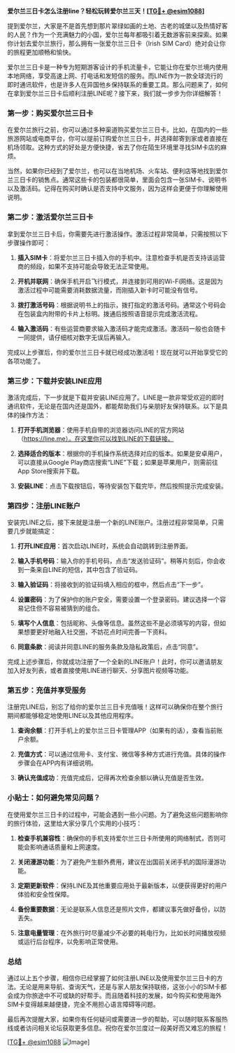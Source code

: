 **爱尔兰三日卡怎么注册line？轻松玩转爱尔兰三天！[[TG💪+ @esim1088](https://t.me/s/esim1088)]**

提到爱尔兰，大家是不是首先想到那片翠绿如画的土地、古老的城堡以及热情好客的人民？作为一个充满魅力的小国，爱尔兰每年都吸引着无数游客前来探索。如果你计划去爱尔兰旅行，那么拥有一张爱尔兰三日卡（Irish SIM Card）绝对会让你的旅程更加顺畅和愉快。

爱尔兰三日卡是一种专为短期游客设计的手机流量卡，它能让你在爱尔兰境内使用本地网络，享受高速上网、打电话和发短信的服务。而LINE作为一款全球流行的即时通讯软件，也是许多人在异国他乡保持联系的重要工具。那么问题来了，如何在拿到爱尔兰三日卡后顺利注册LINE呢？接下来，我们就一步步为你详细解答！

### 第一步：购买爱尔兰三日卡

在爱尔兰旅行之前，你可以通过多种渠道购买爱尔兰三日卡。比如，在国内的一些旅游网站或电商平台，你可以提前订购爱尔兰三日卡，并选择邮寄到家或者直接在机场领取。这种方式的好处是方便快捷，省去了你在陌生环境里寻找SIM卡店的麻烦。

当然，如果你已经到了爱尔兰，也可以在当地机场、火车站、便利店等地找到爱尔兰三日卡的销售点。通常这些卡的包装都很简单，里面会包含一张SIM卡、说明书以及激活码。记得在购买时确认是否支持中文服务，因为这样会更便于你理解使用说明。

### 第二步：激活爱尔兰三日卡

拿到爱尔兰三日卡后，你需要先进行激活操作。激活过程非常简单，只需按照以下步骤操作即可：

1. **插入SIM卡**：将爱尔兰三日卡插入你的手机中。注意检查手机是否支持该运营商的频段，如果不支持可能会导致无法正常使用。
   
2. **开机并联网**：确保手机开启飞行模式，并连接到可用的Wi-Fi网络。这是因为激活过程中可能需要消耗数据流量，而刚插入新卡时可能没有信号。

3. **拨打激活号码**：根据说明书上的指示，拨打指定的激活号码。通常这个号码会在包装盒内附带的卡片上标明。拨通后按照语音提示完成激活流程。

4. **输入激活码**：有些运营商要求输入激活码才能完成激活。激活码一般也会随卡一同提供，请仔细核对数字无误后再输入。

完成以上步骤后，你的爱尔兰三日卡就已经成功激活啦！现在就可以开始享受它的各项功能了。

### 第三步：下载并安装LINE应用

激活完成后，下一步就是下载并安装LINE应用了。LINE是一款非常受欢迎的即时通讯软件，无论是在国内还是国外，都能帮助我们与亲朋好友保持联系。以下是具体的操作方法：

1. **打开手机浏览器**：使用手机自带的浏览器访问LINE的官方网站（https://line.me）。在这里你可以找到LINE的下载链接。

2. **选择适合的版本**：根据你的手机操作系统选择对应的版本。如果是安卓用户，可以直接从Google Play商店搜索“LINE”下载；如果是苹果用户，则需前往App Store搜索并下载。

3. **安装LINE**：点击下载按钮后，等待安装包下载完毕，然后按照提示完成安装。

### 第四步：注册LINE账户

安装完LINE之后，接下来就是注册一个新的LINE账户。注册过程非常简单，只需要几步就能搞定：

1. **打开LINE应用**：首次启动LINE时，系统会自动跳转到注册界面。

2. **输入手机号码**：输入你的手机号码，点击“发送验证码”。稍等片刻后，你会收到一条来自LINE的短信，其中包含了验证码。

3. **输入验证码**：将接收到的验证码填入相应的框中，然后点击“下一步”。

4. **设置密码**：为了保护你的账户安全，需要设置一个登录密码。建议选择一个容易记住但不容易被猜到的组合。

5. **填写个人信息**：包括昵称、头像等信息。虽然这些不是必须填写的内容，但如果想要更好地融入社交圈，不妨花点时间完善一下资料。

6. **同意条款**：阅读并同意LINE的服务条款及隐私政策后，点击“同意”。

完成上述步骤后，你就成功注册了一个全新的LINE账户！此时，你可以邀请朋友加入好友列表，或者直接使用LINE进行聊天、分享图片视频等功能。

### 第五步：充值并享受服务

注册完LINE后，别忘了给你的爱尔兰三日卡充值哦！这样可以确保你在整个旅行期间都能够稳定地使用LINE以及其他应用程序。

1. **查询余额**：打开手机上的爱尔兰三日卡管理APP（如果有的话），查看当前账户余额。

2. **充值方式**：可以通过信用卡、支付宝、微信等多种方式进行充值。具体的操作步骤会在APP内有详细说明。

3. **确认充值成功**：充值完成后，记得再次检查余额以确认充值是否生效。

### 小贴士：如何避免常见问题？

在使用爱尔兰三日卡的过程中，可能会遇到一些小问题。为了避免这些问题影响你的旅行体验，这里给大家分享几个实用的小技巧：

1. **检查手机兼容性**：确保你的手机支持爱尔兰三日卡所使用的网络制式，否则可能会影响通话质量和上网速度。

2. **关闭漫游功能**：为了避免产生额外费用，建议在出国前关闭手机的国际漫游功能。

3. **定期更新软件**：保持LINE及其他重要应用处于最新版本，以便获得更好的用户体验和安全性保障。

4. **备份重要数据**：无论是联系人信息还是照片文件，都建议事先做好备份，以防丢失。

5. **注意电量管理**：在外旅行时尽量减少不必要的耗电行为，比如长时间播放视频或运行后台程序，以免影响正常使用。

### 总结

通过以上五个步骤，相信你已经掌握了如何注册LINE以及使用爱尔兰三日卡的方法。无论是用来导航、查询天气，还是与家人朋友保持联络，这张小小的SIM卡都会成为你旅途中不可或缺的好帮手。而且随着科技的发展，如今购买和使用海外SIM卡变得越来越便捷，完全不用担心语言障碍等问题。

最后再次提醒大家，如果你有任何疑问或需要进一步的帮助，可以随时联系客服热线或者访问相关论坛获取更多信息。祝你在爱尔兰度过一段美好而又难忘的旅程！

[[TG💪+ @esim1088](https://t.me/s/esim1088) ![Image](https://i.postimg.cc/4NQfJmqS/Snipaste-2025-05-13-00-14-12.png)]